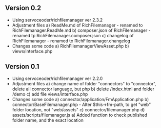 Version 0.2
-------------------------------
* Using servoceoder/richfilemanager ver 2.3.2
* Adjustment files
    a) ReadMe.md of RichFilemanager
        - renamed to RichFilemanager.ReadMe.md
    b) composer.json of RichFilemanager
        - renamed tp RichFilemanager.composer.json
    c) changelog of RichFilemanager
        - renamed to RichFilemanager.changelog
* Changes some code
    a) RichFilemanagerViewAsset.php
    b) views/interface.php

Version 0.1
-------------------------------
* Using servoceoder/richfilemanager ver 2.2.0
* Adjustment files
    a) change name of folder "connectors" to "connector", delete all connector language, but php
    b) delete /index.html and folder /demo
    c) add file  views/interface.php
* Changes some code
    a) connector/application/FmApplication.php
    b) connector/BaseFilemanager.php
        - Alter $this->fm-path, to get "web" folder location, not "web/assets"
    c) connector/filemanager.php
    d) assets/scripts/filemanager.js
        a) Added function to check published folder name, and the exact location